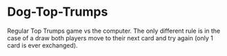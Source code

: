 # Dog-Top-Trumps
Regular Top Trumps game vs the computer.
The only different rule is in the case of a draw both players move to their next card and try again (only 1 card is ever exchanged).
